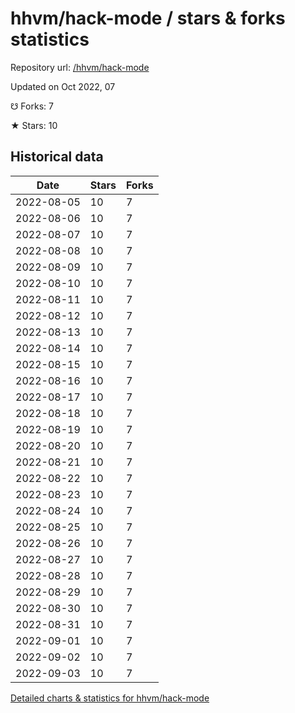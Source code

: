 # hhvm/hack-mode / stars & forks statistics

Repository url: [/hhvm/hack-mode](https://github.com/hhvm/hack-mode)

Updated on Oct 2022, 07

☋ Forks: 7

★ Stars: 10

## Historical data
| Date | Stars | Forks |
|------|-------|-------|
| 2022-08-05 | 10 | 7 | 
| 2022-08-06 | 10 | 7 | 
| 2022-08-07 | 10 | 7 | 
| 2022-08-08 | 10 | 7 | 
| 2022-08-09 | 10 | 7 | 
| 2022-08-10 | 10 | 7 | 
| 2022-08-11 | 10 | 7 | 
| 2022-08-12 | 10 | 7 | 
| 2022-08-13 | 10 | 7 | 
| 2022-08-14 | 10 | 7 | 
| 2022-08-15 | 10 | 7 | 
| 2022-08-16 | 10 | 7 | 
| 2022-08-17 | 10 | 7 | 
| 2022-08-18 | 10 | 7 | 
| 2022-08-19 | 10 | 7 | 
| 2022-08-20 | 10 | 7 | 
| 2022-08-21 | 10 | 7 | 
| 2022-08-22 | 10 | 7 | 
| 2022-08-23 | 10 | 7 | 
| 2022-08-24 | 10 | 7 | 
| 2022-08-25 | 10 | 7 | 
| 2022-08-26 | 10 | 7 | 
| 2022-08-27 | 10 | 7 | 
| 2022-08-28 | 10 | 7 | 
| 2022-08-29 | 10 | 7 | 
| 2022-08-30 | 10 | 7 | 
| 2022-08-31 | 10 | 7 | 
| 2022-09-01 | 10 | 7 | 
| 2022-09-02 | 10 | 7 | 
| 2022-09-03 | 10 | 7 | 


[Detailed charts & statistics for hhvm/hack-mode](https://reviewgithub.com/rep/hhvm/hack-mode)
